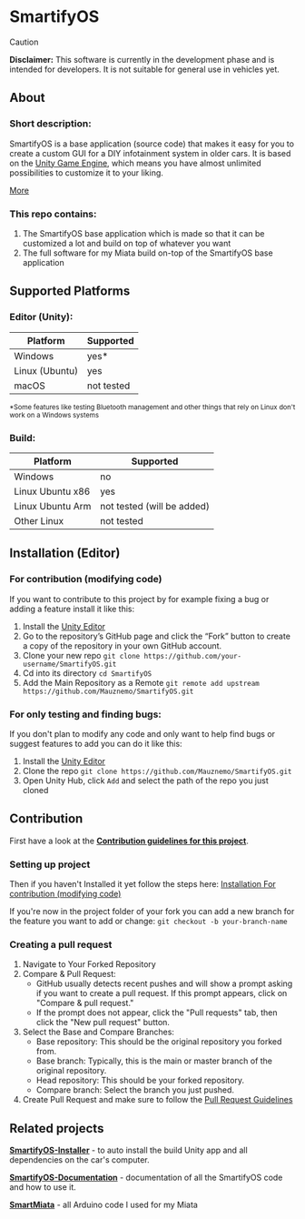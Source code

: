 # SmartifyOS

>[!CAUTION]
>**Disclaimer:** This software is currently in the development phase and is intended for developers. It is not suitable for general use in vehicles yet.


## About

### Short description:
SmartifyOS is a base application (source code) that makes it easy for you to create a custom GUI for a DIY infotainment system in older cars. It is based on the [Unity Game Engine](https://unity.com/), which means you have almost unlimited possibilities to customize it to your liking.

[More](https://smartify-os.com/about)

### This repo contains:
1. The SmartifyOS base application which is made so that it can be customized a lot and build on top of whatever you want
2. The full software for my Miata build on-top of the SmartifyOS base application

## Supported Platforms
### Editor (Unity):

| Platform       | Supported  |
| -------------- | ---------- |
| Windows        | yes*       |
| Linux (Ubuntu) | yes        |
| macOS          | not tested |

<sub>*Some features like testing Bluetooth management and other things that rely on Linux don't work on a Windows systems</sub>


### Build:
| Platform         | Supported                  |
| ---------------- | -------------------------- |
| Windows          | no                         |
| Linux Ubuntu x86 | yes                        |
| Linux Ubuntu Arm | not tested (will be added) |
| Other Linux      | not tested                 |

## Installation (Editor)

### For contribution (modifying code)

If you want to contribute to this project by for example fixing a bug or adding a feature install it like this:

1. Install the [Unity Editor](https://unity.com/)
2. Go to the repository’s GitHub page and click the “Fork” button to create a copy of the repository in your own GitHub account.
3. Clone your new repo `git clone https://github.com/your-username/SmartifyOS.git`
4. Cd into its directory `cd SmartifyOS`
5. Add the Main Repository as a Remote `git remote add upstream https://github.com/Mauznemo/SmartifyOS.git`

### For only testing and finding bugs:
If you don't plan to modify any code and only want to help find bugs or suggest features to add you can do it like this:
1. Install the [Unity Editor](https://unity.com/)
2. Clone the repo `git clone https://github.com/Mauznemo/SmartifyOS.git`
3. Open Unity Hub, click `Add` and select the path of the repo you just cloned

## Contribution

First have a look at the **[Contribution guidelines for this project](CONTRIBUTING.md)**.

### Setting up project
Then if you haven't Installed it yet follow the steps here: [Installation For contribution (modifying code)](for-contribution-modifying-code)

If you're now in the project folder of your fork you can add a new branch for the feature you want to add or change: `git checkout -b your-branch-name`

### Creating a pull request

1. Navigate to Your Forked Repository
2. Compare & Pull Request:
   - GitHub usually detects recent pushes and will show a prompt asking if you want to create a pull request. If this prompt appears, click on "Compare & pull request."
   - If the prompt does not appear, click the "Pull requests" tab, then click the "New pull request" button.
3. Select the Base and Compare Branches:
   - Base repository: This should be the original repository you forked from.
   - Base branch: Typically, this is the main or master branch of the original repository.
   - Head repository: This should be your forked repository.
   - Compare branch: Select the branch you just pushed.
4. Create Pull Request and make sure to follow the [Pull Request Guidelines](CONTRIBUTING.md#pull-request-guidelines)

## Related projects
**[SmartifyOS-Installer](https://github.com/Mauznemo/SmartifyOS-Installer)** - to auto install the build Unity app and all dependencies on the car's computer.

**[SmartifyOS-Documentation](https://github.com/Mauznemo/SmartifyOS-Documentation)** - documentation of all the SmartifyOS code and how to use it.

**[SmartMiata](https://github.com/Mauznemo/SmartMiata)** - all Arduino code I used for my Miata

